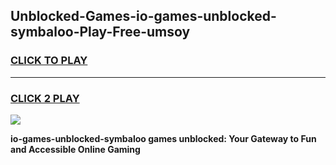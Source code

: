 
## Unblocked-Games-io-games-unblocked-symbaloo-Play-Free-umsoy
<h3>
<a href="https://premium76.site?title=io-games-unblocked-symbaloo&ref=23A">CLICK TO PLAY</a></h3>
<hr>

<h3>
<a href="https://premium76.site?title=io-games-unblocked-symbaloo&ref=23A">CLICK 2 PLAY</a>
  
</h3>

<a href="https://premium76.site?title=io-games-unblocked-symbaloo&ref=23A"><img src="https://clearcache.store/games.png"></a>


**io-games-unblocked-symbaloo games unblocked: Your Gateway to Fun and Accessible Online Gaming**
